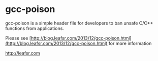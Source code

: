 gcc-poison
==========

gcc-poison is a simple header file for developers to ban unsafe C/C++ functions from applications.

Please see [http://blog.leafsr.com/2013/12/gcc-poison.html](http://blog.leafsr.com/2013/12/gcc-poison.html) for more information

http://leafsr.com
